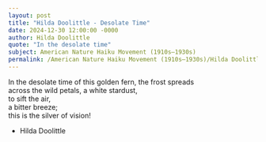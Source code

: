 ```yaml
---
layout: post
title: "Hilda Doolittle - Desolate Time"
date: 2024-12-30 12:00:00 -0000
author: Hilda Doolittle
quote: "In the desolate time"
subject: American Nature Haiku Movement (1910s–1930s)
permalink: /American Nature Haiku Movement (1910s–1930s)/Hilda Doolittle/Hilda Doolittle - Desolate Time
---
```


In the desolate time
       of this golden fern,
       the frost spreads  
       across the wild petals,
       a white stardust,  
       to sift the air,  
       a bitter breeze;  
       this is the silver
       of vision!

- Hilda Doolittle
